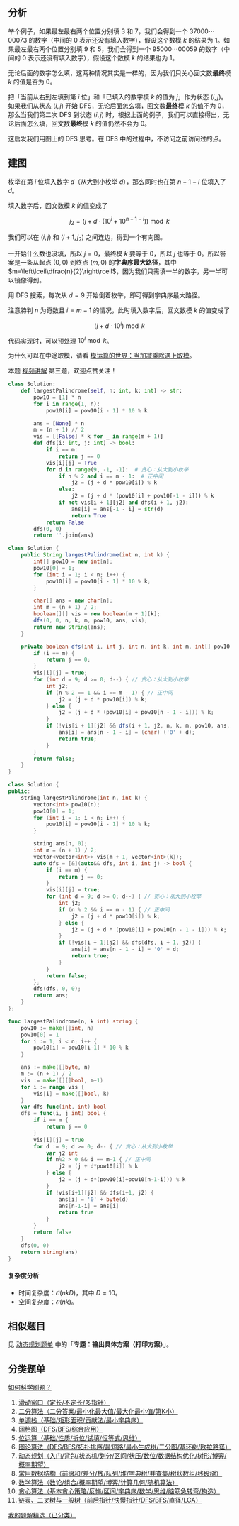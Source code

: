 ## 分析

举个例子，如果最左最右两个位置分别填 $3$ 和 $7$，我们会得到一个 $37000\cdots00073$ 的数字（中间的 $0$ 表示还没有填入数字），假设这个数模 $k$ 的结果为 $1$。如果最左最右两个位置分别填 $9$ 和 $5$，我们会得到一个 $95000\cdots00059$ 的数字（中间的 $0$ 表示还没有填入数字），假设这个数模 $k$ 的结果也为 $1$。

无论后面的数字怎么填，这两种情况其实是一样的，因为我们只关心回文数**最终**模 $k$ 的值是否为 $0$。

把「当前从右到左填到第 $i$ 位」和「已填入的数字模 $k$ 的值为 $j$」作为状态 $(i,j)$。如果我们从状态 $(i,j)$ 开始 DFS，无论后面怎么填，回文数**最终**模 $k$ 的值不为 $0$，那么当我们第二次 DFS 到状态 $(i,j)$ 时，根据上面的例子，我们可以直接得出，无论后面怎么填，回文数**最终**模 $k$ 的值仍然不会为 $0$。

这启发我们用图上的 DFS 思考。在 DFS 中的过程中，不访问之前访问过的点。

## 建图

枚举在第 $i$ 位填入数字 $d$（从大到小枚举 $d$），那么同时也在第 $n-1-i$ 位填入了 $d$。

填入数字后，回文数模 $k$ 的值变成了

$$
j_2 = (j + d\cdot (10^i + 10^{n-1-i}))\bmod k
$$

我们可以在 $(i,j)$ 和 $(i+1, j_2)$ 之间连边，得到一个有向图。

一开始什么数也没填，所以 $j=0$，最终模 $k$ 要等于 $0$，所以 $j$ 也等于 $0$。所以答案是一条从起点 $(0,0)$ 到终点 $(m,0)$ 的**字典序最大路径**，其中 $m=\left\lceil\dfrac{n}{2}\right\rceil$，因为我们只需填一半的数字，另一半可以镜像得到。

用 DFS 搜索，每次从 $d=9$ 开始倒着枚举，即可得到字典序最大路径。

注意特判 $n$ 为奇数且 $i=m-1$ 的情况，此时填入数字后，回文数模 $k$ 的值变成了

$$
(j + d\cdot 10^i)\bmod k
$$

代码实现时，可以预处理 $10^i \bmod k$。

为什么可以在中途取模，请看 [模运算的世界：当加减乘除遇上取模](https://leetcode.cn/circle/discuss/mDfnkW/)。

本题 [视频讲解](https://www.bilibili.com/video/BV1hH4y1c7T5/) 第三题，欢迎点赞关注！

```py [sol-Python3]
class Solution:
    def largestPalindrome(self, n: int, k: int) -> str:
        pow10 = [1] * n
        for i in range(1, n):
            pow10[i] = pow10[i - 1] * 10 % k

        ans = [None] * n
        m = (n + 1) // 2
        vis = [[False] * k for _ in range(m + 1)]
        def dfs(i: int, j: int) -> bool:
            if i == m:
                return j == 0
            vis[i][j] = True
            for d in range(9, -1, -1):  # 贪心：从大到小枚举
                if n % 2 and i == m - 1:  # 正中间
                    j2 = (j + d * pow10[i]) % k
                else:
                    j2 = (j + d * (pow10[i] + pow10[-1 - i])) % k
                if not vis[i + 1][j2] and dfs(i + 1, j2):
                    ans[i] = ans[-1 - i] = str(d)
                    return True
            return False
        dfs(0, 0)
        return ''.join(ans)
```

```java [sol-Java]
class Solution {
    public String largestPalindrome(int n, int k) {
        int[] pow10 = new int[n];
        pow10[0] = 1;
        for (int i = 1; i < n; i++) {
            pow10[i] = pow10[i - 1] * 10 % k;
        }

        char[] ans = new char[n];
        int m = (n + 1) / 2;
        boolean[][] vis = new boolean[m + 1][k];
        dfs(0, 0, n, k, m, pow10, ans, vis);
        return new String(ans);
    }

    private boolean dfs(int i, int j, int n, int k, int m, int[] pow10, char[] ans, boolean[][] vis) {
        if (i == m) {
            return j == 0;
        }
        vis[i][j] = true;
        for (int d = 9; d >= 0; d--) { // 贪心：从大到小枚举
            int j2;
            if (n % 2 == 1 && i == m - 1) { // 正中间
                j2 = (j + d * pow10[i]) % k;
            } else {
                j2 = (j + d * (pow10[i] + pow10[n - 1 - i])) % k;
            }
            if (!vis[i + 1][j2] && dfs(i + 1, j2, n, k, m, pow10, ans, vis)) {
                ans[i] = ans[n - 1 - i] = (char) ('0' + d);
                return true;
            }
        }
        return false;
    }
}
```

```cpp [sol-C++]
class Solution {
public:
    string largestPalindrome(int n, int k) {
        vector<int> pow10(n);
        pow10[0] = 1;
        for (int i = 1; i < n; i++) {
            pow10[i] = pow10[i - 1] * 10 % k;
        }

        string ans(n, 0);
        int m = (n + 1) / 2;
        vector<vector<int>> vis(m + 1, vector<int>(k));
        auto dfs = [&](auto&& dfs, int i, int j) -> bool {
            if (i == m) {
                return j == 0;
            }
            vis[i][j] = true;
            for (int d = 9; d >= 0; d--) { // 贪心：从大到小枚举
                int j2;
                if (n % 2 && i == m - 1) { // 正中间
                    j2 = (j + d * pow10[i]) % k;
                } else {
                    j2 = (j + d * (pow10[i] + pow10[n - 1 - i])) % k;
                }
                if (!vis[i + 1][j2] && dfs(dfs, i + 1, j2)) {
                    ans[i] = ans[n - 1 - i] = '0' + d;
                    return true;
                }
            }
            return false;
        };
        dfs(dfs, 0, 0);
        return ans;
    }
};
```

```go [sol-Go]
func largestPalindrome(n, k int) string {
	pow10 := make([]int, n)
	pow10[0] = 1
	for i := 1; i < n; i++ {
		pow10[i] = pow10[i-1] * 10 % k
	}

	ans := make([]byte, n)
	m := (n + 1) / 2
	vis := make([][]bool, m+1)
	for i := range vis {
		vis[i] = make([]bool, k)
	}
	var dfs func(int, int) bool
	dfs = func(i, j int) bool {
		if i == m {
			return j == 0
		}
		vis[i][j] = true
		for d := 9; d >= 0; d-- { // 贪心：从大到小枚举
			var j2 int
			if n%2 > 0 && i == m-1 { // 正中间
				j2 = (j + d*pow10[i]) % k
			} else {
				j2 = (j + d*(pow10[i]+pow10[n-1-i])) % k
			}
			if !vis[i+1][j2] && dfs(i+1, j2) {
				ans[i] = '0' + byte(d)
				ans[n-1-i] = ans[i]
				return true
			}
		}
		return false
	}
	dfs(0, 0)
	return string(ans)
}
```

#### 复杂度分析

- 时间复杂度：$\mathcal{O}(nkD)$，其中 $D=10$。
- 空间复杂度：$\mathcal{O}(nk)$。

## 相似题目

见 [动态规划题单](https://leetcode.cn/circle/discuss/tXLS3i/) 中的「**专题：输出具体方案（打印方案）**」。

## 分类题单

[如何科学刷题？](https://leetcode.cn/circle/discuss/RvFUtj/)

1. [滑动窗口（定长/不定长/多指针）](https://leetcode.cn/circle/discuss/0viNMK/)
2. [二分算法（二分答案/最小化最大值/最大化最小值/第K小）](https://leetcode.cn/circle/discuss/SqopEo/)
3. [单调栈（基础/矩形面积/贡献法/最小字典序）](https://leetcode.cn/circle/discuss/9oZFK9/)
4. [网格图（DFS/BFS/综合应用）](https://leetcode.cn/circle/discuss/YiXPXW/)
5. [位运算（基础/性质/拆位/试填/恒等式/思维）](https://leetcode.cn/circle/discuss/dHn9Vk/)
6. [图论算法（DFS/BFS/拓扑排序/最短路/最小生成树/二分图/基环树/欧拉路径）](https://leetcode.cn/circle/discuss/01LUak/)
7. [动态规划（入门/背包/状态机/划分/区间/状压/数位/数据结构优化/树形/博弈/概率期望）](https://leetcode.cn/circle/discuss/tXLS3i/)
8. [常用数据结构（前缀和/差分/栈/队列/堆/字典树/并查集/树状数组/线段树）](https://leetcode.cn/circle/discuss/mOr1u6/)
9. [数学算法（数论/组合/概率期望/博弈/计算几何/随机算法）](https://leetcode.cn/circle/discuss/IYT3ss/)
10. [贪心算法（基本贪心策略/反悔/区间/字典序/数学/思维/脑筋急转弯/构造）](https://leetcode.cn/circle/discuss/g6KTKL/)
11. [链表、二叉树与一般树（前后指针/快慢指针/DFS/BFS/直径/LCA）](https://leetcode.cn/circle/discuss/K0n2gO/)

[我的题解精选（已分类）](https://github.com/EndlessCheng/codeforces-go/blob/master/leetcode/SOLUTIONS.md)
